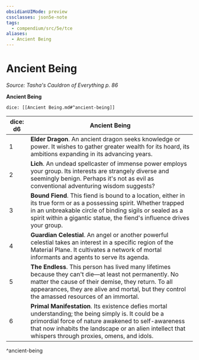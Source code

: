 ```yaml
---
obsidianUIMode: preview
cssclasses: json5e-note
tags:
  - compendium/src/5e/tce
aliases:
  - Ancient Being
---
```

# Ancient Being
*Source: Tasha's Cauldron of Everything p. 86* 

**Ancient Being**

`dice: [[Ancient Being.md#^ancient-being]]`

| dice: d6 | Ancient Being |
|----------|---------------|
| 1 | **Elder Dragon**. An ancient dragon seeks knowledge or power. It wishes to gather greater wealth for its hoard, its ambitions expanding in its advancing years. |
| 2 | **Lich**. An undead spellcaster of immense power employs your group. Its interests are strangely diverse and seemingly benign. Perhaps it's not as evil as conventional adventuring wisdom suggests? |
| 3 | **Bound Fiend**. This fiend is bound to a location, either in its true form or as a possessing spirit. Whether trapped in an unbreakable circle of binding sigils or sealed as a spirit within a gigantic statue, the fiend's influence drives your group. |
| 4 | **Guardian Celestial**. An angel or another powerful celestial takes an interest in a specific region of the Material Plane. It cultivates a network of mortal informants and agents to serve its agenda. |
| 5 | **The Endless**. This person has lived many lifetimes because they can't die—at least not permanently. No matter the cause of their demise, they return. To all appearances, they are alive and mortal, but they control the amassed resources of an immortal. |
| 6 | **Primal Manifestation**. Its existence defies mortal understanding; the being simply is. It could be a primordial force of nature awakened to self-awareness that now inhabits the landscape or an alien intellect that whispers through proxies, omens, and idols. |
^ancient-being
